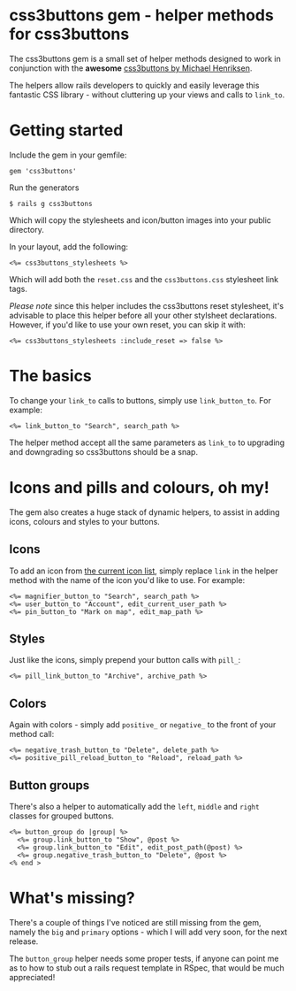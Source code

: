 # css3buttons gem - helper methods for css3buttons

The css3buttons gem is a small set of helper methods designed to work in
conjunction with the __awesome__ [css3buttons by Michael Henriksen](http://css3buttons.michaelhenriksen.dk).

The helpers allow rails developers to quickly and easily leverage this
fantastic CSS library - without cluttering up your views and calls to
`link_to`.

# Getting started

Include the gem in your gemfile:

    gem 'css3buttons'

Run the generators

    $ rails g css3buttons

Which will copy the stylesheets and icon/button images into your public
directory.

In your layout, add the following:

    <%= css3buttons_stylesheets %>

Which will add both the `reset.css` and the `css3buttons.css` stylesheet
link tags. 

_Please note_ since this helper includes the css3buttons
reset stylesheet, it's advisable to place this helper before all your
other stylsheet declarations. However, if you'd like to use your own
reset, you can skip it with:

    <%= css3buttons_stylesheets :include_reset => false %>

# The basics

To change your `link_to` calls to buttons, simply use `link_button_to`.
For example:

    <%= link_button_to "Search", search_path %>

The helper method accept all the same parameters as `link_to` to
upgrading and downgrading so css3buttons should be a snap.


# Icons and pills and colours, oh my!

The gem also creates a huge stack of dynamic helpers, to assist in adding
icons, colours and styles to your buttons.

## Icons

To add an icon from [the current icon list](http://css3buttons.michaelhenriksen.dk/), simply replace `link` in the helper method with the name of the icon you'd like to use. For example:

    <%= magnifier_button_to "Search", search_path %>
    <%= user_button_to "Account", edit_current_user_path %>
    <%= pin_button_to "Mark on map", edit_map_path %>

## Styles

Just like the icons, simply prepend your button calls with `pill_`:

    <%= pill_link_button_to "Archive", archive_path %>

## Colors

Again with colors - simply add `positive_` or `negative_` to the front
of your method call:

    <%= negative_trash_button_to "Delete", delete_path %>
    <%= positive_pill_reload_button_to "Reload", reload_path %>

## Button groups

There's also a helper to automatically add the `left`, `middle` and
`right` classes for grouped buttons.

    <%= button_group do |group| %>
      <%= group.link_button_to "Show", @post %>
      <%= group.link_button_to "Edit", edit_post_path(@post) %>
      <%= group.negative_trash_button_to "Delete", @post %>
    <% end >

# What's missing?

There's a couple of things I've noticed are still missing from the gem,
namely the `big` and `primary` options - which I will add very soon, for
the next release.

The `button_group` helper needs some proper tests, if anyone can point me
as to how to stub out a rails request template in RSpec, that would be much
appreciated!
